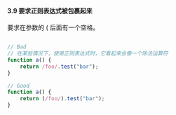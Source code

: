 #### 3.9 要求正则表达式被包裹起来 
要求在参数的 ( 后面有一个空格。
```javascript

// Bad
// 在某些情况下，使用正则表达式时，它看起来会像一个除法运算符
function a() {
    return /foo/.test("bar");
}

// Good
function a() {
    return (/foo/).test("bar");
}
```